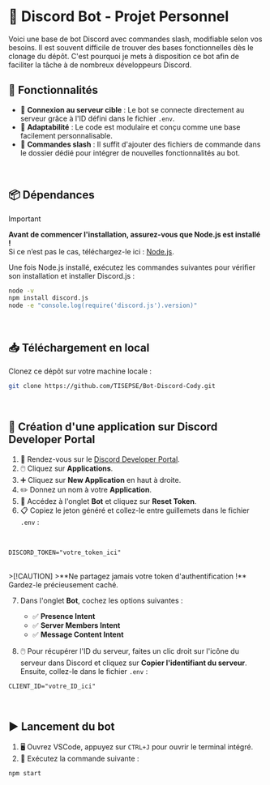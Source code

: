 # 🤖 Discord Bot - Projet Personnel

Voici une base de bot Discord avec commandes slash, modifiable selon vos besoins. Il est souvent difficile de trouver des bases fonctionnelles dès le clonage du dépôt. C'est pourquoi je mets à disposition ce bot afin de faciliter la tâche à de nombreux développeurs Discord.
<br>

## 🚀 Fonctionnalités

- 🔗 **Connexion au serveur cible** : Le bot se connecte directement au serveur grâce à l'ID défini dans le fichier `.env`.
- 🔧 **Adaptabilité** : Le code est modulaire et conçu comme une base facilement personnalisable.
- 📝 **Commandes slash** : Il suffit d'ajouter des fichiers de commande dans le dossier dédié pour intégrer de nouvelles fonctionnalités au bot.
<br>

## 📦 Dépendances
> [!IMPORTANT]
> **Avant de commencer l'installation, assurez-vous que Node.js est installé !**  
> Si ce n’est pas le cas, téléchargez-le ici : [Node.js](https://nodejs.org/).

Une fois Node.js installé, exécutez les commandes suivantes pour vérifier son installation et installer Discord.js :

```bash
node -v
npm install discord.js
node -e "console.log(require('discord.js').version)"
```
<br>

## 📥 Téléchargement en local

Clonez ce dépôt sur votre machine locale :

```bash
git clone https://github.com/TISEPSE/Bot-Discord-Cody.git
```
<br>

## 🔧 Création d'une application sur Discord Developer Portal

1. 🔗 Rendez-vous sur le [Discord Developer Portal](https://discord.com/developers/docs/intro).
2. 🖱️ Cliquez sur **Applications**.
3. ➕ Cliquez sur **New Application** en haut à droite.
4. ✏️ Donnez un nom à votre **Application**.
5. 🔑 Accédez à l'onglet **Bot** et cliquez sur **Reset Token**.
6. 📋 Copiez le jeton généré et collez-le entre guillemets dans le fichier `.env` :
<br>

```env
DISCORD_TOKEN="votre_token_ici"
```
<br>
>[!CAUTION]
>**Ne partagez jamais votre token d'authentification !** Gardez-le précieusement caché.
<br>

7. Dans l'onglet **Bot**, cochez les options suivantes :
   - ✅ **Presence Intent**
   - ✅ **Server Members Intent**
   - ✅ **Message Content Intent**

8. 🖱️ Pour récupérer l'ID du serveur, faites un clic droit sur l'icône du serveur dans Discord et cliquez sur **Copier l'identifiant du serveur**. Ensuite, collez-le dans le fichier `.env` :

```env
CLIENT_ID="votre_ID_ici"
```
<br>

## ▶️ Lancement du bot

1. 🖥️ Ouvrez VSCode, appuyez sur `CTRL+J` pour ouvrir le terminal intégré.
2. 🚀 Exécutez la commande suivante :

```bash
npm start
```
